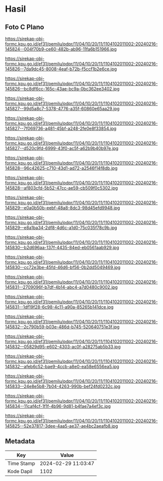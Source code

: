 # Hasil

## Foto C Plano

https://sirekap-obj-formc.kpu.go.id/ef31/pemilu/pdpr/11/04/10/20/11/1104102011002-20240216-145824--004f70b9-ce60-482b-ab96-11fa6b151966.jpg

https://sirekap-obj-formc.kpu.go.id/ef31/pemilu/pdpr/11/04/10/20/11/1104102011002-20240216-145826--7da9dc45-8008-4eaf-b72b-f5ccf1b2e6ce.jpg

https://sirekap-obj-formc.kpu.go.id/ef31/pemilu/pdpr/11/04/10/20/11/1104102011002-20240216-145826--bc8df6cc-165c-43ae-bc9a-0bc362ee3402.jpg

https://sirekap-obj-formc.kpu.go.id/ef31/pemilu/pdpr/11/04/10/20/11/1104102011002-20240216-145827--99d5a8c7-5378-4776-a35f-60860e65aa29.jpg

https://sirekap-obj-formc.kpu.go.id/ef31/pemilu/pdpr/11/04/10/20/11/1104102011002-20240216-145827--7f069736-a481-45bf-a248-2fe0e8f33854.jpg

https://sirekap-obj-formc.kpu.go.id/ef31/pemilu/pdpr/11/04/10/20/11/1104102011002-20240216-145827--d520c9fd-6999-43f0-ac5f-a62b9b40b97e.jpg

https://sirekap-obj-formc.kpu.go.id/ef31/pemilu/pdpr/11/04/10/20/11/1104102011002-20240216-145828--96c42625-c710-43d1-ad72-a2546f14f8db.jpg

https://sirekap-obj-formc.kpu.go.id/ef31/pemilu/pdpr/11/04/10/20/11/1104102011002-20240216-145828--af803cfd-5b52-47cc-ae59-cb509f0c5302.jpg

https://sirekap-obj-formc.kpu.go.id/ef31/pemilu/pdpr/11/04/10/20/11/1104102011002-20240216-145829--e0a0b50b-eebf-48a8-8dc3-98d45efd9948.jpg

https://sirekap-obj-formc.kpu.go.id/ef31/pemilu/pdpr/11/04/10/20/11/1104102011002-20240216-145829--e8a1ba34-2df8-4d6c-a1d0-75c035f78c9b.jpg

https://sirekap-obj-formc.kpu.go.id/ef31/pemilu/pdpr/11/04/10/20/11/1104102011002-20240216-145830--b2d696aa-137f-4435-84ed-eb0561aab929.jpg

https://sirekap-obj-formc.kpu.go.id/ef31/pemilu/pdpr/11/04/10/20/11/1104102011002-20240216-145830--cc72e3be-45fd-46d6-bf56-0b2dd5049469.jpg

https://sirekap-obj-formc.kpu.go.id/ef31/pemilu/pdpr/11/04/10/20/11/1104102011002-20240216-145831--2709096f-b7df-4b14-abc4-a7d0480c9002.jpg

https://sirekap-obj-formc.kpu.go.id/ef31/pemilu/pdpr/11/04/10/20/11/1104102011002-20240216-145831--1df19f28-6c98-4c11-a90a-85265b141dce.jpg

https://sirekap-obj-formc.kpu.go.id/ef31/pemilu/pdpr/11/04/10/20/11/1104102011002-20240216-145832--2c790b59-b03e-486d-b745-520640751e3f.jpg

https://sirekap-obj-formc.kpu.go.id/ef31/pemilu/pdpr/11/04/10/20/11/1104102011002-20240216-145832--05829d95-e602-4303-ac0f-a28275ab5b33.jpg

https://sirekap-obj-formc.kpu.go.id/ef31/pemilu/pdpr/11/04/10/20/11/1104102011002-20240216-145832--afeb6c52-bae9-4ccb-a8e0-ea58e6556ea5.jpg

https://sirekap-obj-formc.kpu.go.id/ef31/pemilu/pdpr/11/04/10/20/11/1104102011002-20240216-145833--24e8e5b8-7b04-4263-990b-bef24fd0232c.jpg

https://sirekap-obj-formc.kpu.go.id/ef31/pemilu/pdpr/11/04/10/20/11/1104102011002-20240216-145834--11caf4cf-1f1f-4b96-9d81-b4fae7a4ef3c.jpg

https://sirekap-obj-formc.kpu.go.id/ef31/pemilu/pdpr/11/04/10/20/11/1104102011002-20240216-145825--52e37817-3dee-4aa5-ae37-ae4bc2aeafb8.jpg


## Metadata

| Key        | Value               |
| ---------- | ------------------- |
| Time Stamp | 2024-02-29 11:03:47 |
| Kode Dapil | 1102                |



